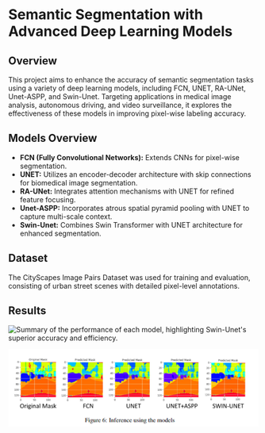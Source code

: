 # Semantic Segmentation with Advanced Deep Learning Models

## Overview
This project aims to enhance the accuracy of semantic segmentation tasks using a variety of deep learning models, including FCN, UNET, RA-UNet, Unet-ASPP, and Swin-Unet. Targeting applications in medical image analysis, autonomous driving, and video surveillance, it explores the effectiveness of these models in improving pixel-wise labeling accuracy.

## Models Overview
- **FCN (Fully Convolutional Networks):** Extends CNNs for pixel-wise segmentation.
- **UNET:** Utilizes an encoder-decoder architecture with skip connections for biomedical image segmentation.
- **RA-UNet:** Integrates attention mechanisms with UNET for refined feature focusing.
- **Unet-ASPP:** Incorporates atrous spatial pyramid pooling with UNET to capture multi-scale context.
- **Swin-Unet:** Combines Swin Transformer with UNET architecture for enhanced segmentation.

## Dataset
The CityScapes Image Pairs Dataset was used for training and evaluation, consisting of urban street scenes with detailed pixel-level annotations.

## Results
![Summary of the performance of each model, highlighting Swin-Unet's superior accuracy and efficiency.
](https://github.com/atharvasapre/Image-Segmentation-Using-UNET/blob/main/Images/image_segmentation_results.png)

![Inference](https://github.com/atharvasapre/Image-Segmentation-Using-UNET/blob/main/Images/inference.png)

